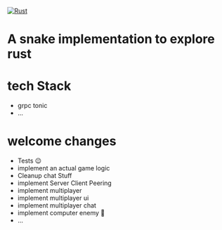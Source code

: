 [![Rust](https://github.com/JohannesWasse/snake_rust/actions/workflows/rust.yml/badge.svg)](https://github.com/JohannesWasse/snake_rust/actions/workflows/rust.yml)


# A snake implementation to explore rust
# tech Stack 
- grpc tonic 
- ...
# welcome changes
- Tests 😉
- implement an actual game logic
- Cleanup chat Stuff
- implement Server Client Peering 
- implement multiplayer
- implement multiplayer ui
- implement multiplayer chat
- implement computer enemy 🤯
- ...

